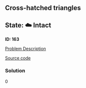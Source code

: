 ## Cross-hatched triangles

## State: :cloud: **Intact**

**ID: 163**

[Problem Description](https://projecteuler.net/problem=163)

[Source code](main.cpp)

### Solution
0
